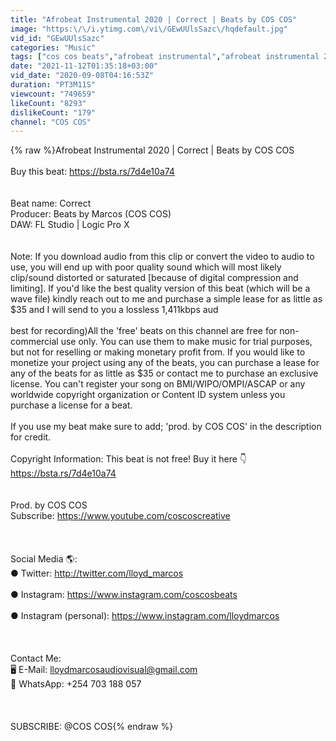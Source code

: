 ```yaml
---
title: "Afrobeat Instrumental 2020 | Correct | Beats by COS COS"
image: "https:\/\/i.ytimg.com\/vi\/GEwUUlsSazc\/hqdefault.jpg"
vid_id: "GEwUUlsSazc"
categories: "Music"
tags: ["cos cos beats","afrobeat instrumental","afrobeat instrumental 2020"]
date: "2021-11-12T01:35:18+03:00"
vid_date: "2020-09-08T04:16:53Z"
duration: "PT3M11S"
viewcount: "749659"
likeCount: "8293"
dislikeCount: "179"
channel: "COS COS"
---
```

{% raw %}Afrobeat Instrumental 2020 | Correct | Beats by COS COS<br /><br />Buy this beat: <a rel="nofollow" target="blank" href="https://bsta.rs/7d4e10a74">https://bsta.rs/7d4e10a74</a><br /><br /><br />Beat name: Correct<br />Producer: Beats by Marcos (COS COS)<br />DAW: FL Studio | Logic Pro X<br /><br /><br />Note: If you download audio from this clip or convert the video to audio to use, you will end up with poor quality sound which will most likely clip/sound distorted or saturated [because of digital compression and limiting]. If you'd like the best quality version of this beat (which will be a wave file) kindly reach out to me and purchase a simple lease for as little as $35 and I will send to you a lossless 1,411kbps aud<br /><br /> best for recording)All the 'free' beats on this channel are free for non-commercial use only. You can use them to make music for trial purposes, but not for reselling or making monetary profit from. If you would like to monetize your project using any of the beats, you can purchase a lease for any of the beats for as little as $35 or contact me to purchase an exclusive license. You can't register your song on BMI/WIPO/OMPI/ASCAP or any worldwide copyright organization or Content ID system unless you purchase a license for a beat. <br /><br />If you use my beat make sure to add; 'prod. by COS COS' in the description for credit. <br /><br />Copyright Information: This beat is not free! Buy it here 👇<br /><a rel="nofollow" target="blank" href="https://bsta.rs/7d4e10a74">https://bsta.rs/7d4e10a74</a><br /><br /><br />Prod. by COS COS<br />Subscribe: <a rel="nofollow" target="blank" href="https://www.youtube.com/coscoscreative">https://www.youtube.com/coscoscreative</a><br /><br /><br /><br />Social Media 🌎:<br /> ● Twitter: <a rel="nofollow" target="blank" href="http://twitter.com/lloyd_marcos">http://twitter.com/lloyd_marcos</a><br /><br />● Instagram: <a rel="nofollow" target="blank" href="https://www.instagram.com/coscosbeats">https://www.instagram.com/coscosbeats</a><br /><br />● Instagram (personal): <a rel="nofollow" target="blank" href="https://www.instagram.com/lloydmarcos">https://www.instagram.com/lloydmarcos</a> <br /><br /><br /><br />Contact Me:<br />🖥 E-Mail: lloydmarcosaudiovisual@gmail.com<br />📱 WhatsApp: +254 703 188 057<br /><br /><br /><br />SUBSCRIBE: @COS COS{% endraw %}
